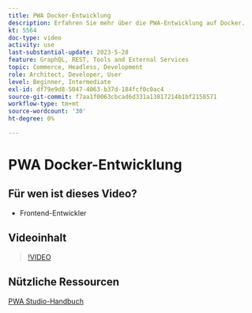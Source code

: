```yaml
---
title: PWA Docker-Entwicklung
description: Erfahren Sie mehr über die PWA-Entwicklung auf Docker.
kt: 5564
doc-type: video
activity: use
last-substantial-update: 2023-5-28
feature: GraphQL, REST, Tools and External Services
topic: Commerce, Headless, Development
role: Architect, Developer, User
level: Beginner, Intermediate
exl-id: df79e9d8-5047-4063-b37d-184fcf0c0ac4
source-git-commit: f7aa1f0063cbcad6d331a13817214b1bf2158571
workflow-type: tm+mt
source-wordcount: '30'
ht-degree: 0%

---
```


# PWA Docker-Entwicklung

## Für wen ist dieses Video?

- Frontend-Entwickler

## Videoinhalt

>[!VIDEO](https://video.tv.adobe.com/v/35784?quality=12&learn=on)

## Nützliche Ressourcen

[PWA Studio-Handbuch](https://developer.adobe.com/commerce/pwa-studio/)
